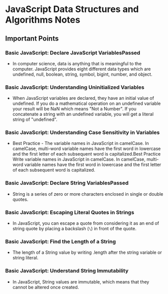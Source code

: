 # JavaScript Data Structures and Algorithms Notes
## Important Points
### Basic JavaScript: Declare JavaScript VariablesPassed
* In computer science, data is anything that is meaningful to the computer. JavaScript provides eight different data types which are undefined, null, boolean, string, symbol, bigint, number, and object.

### Basic JavaScript: Understanding Uninitialized Variables
* When JavaScript variables are declared, they have an initial value of undefined. If you do a mathematical operation on an undefined variable your result will be NaN which means "Not a Number". If you concatenate a string with an undefined variable, you will get a literal string of "undefined".

### Basic JavaScript: Understanding Case Sensitivity in Variables
* Best Practice - The variable names in JavaScript in camelCase. In camelCase, multi-word variable names have the first word in lowercase and the first letter of each subsequent word is capitalized.Best Practice
Write variable names in JavaScript in camelCase. In camelCase, multi-word variable names have the first word in lowercase and the first letter of each subsequent word is capitalized.

### Basic JavaScript: Declare String VariablesPassed
*  String is a series of zero or more characters enclosed in single or double quotes.

### Basic JavaScript: Escaping Literal Quotes in Strings
* In JavaScript, you can escape a quote from considering it as an end of string quote by placing a backslash (`\`) in front of the quote.

### Basic JavaScript: Find the Length of a String
* The length of a String value by writing .length after the string variable or string literal.

### Basic JavaScript: Understand String Immutability
* In JavaScript, String values are immutable, which means that they cannot be altered once created.

